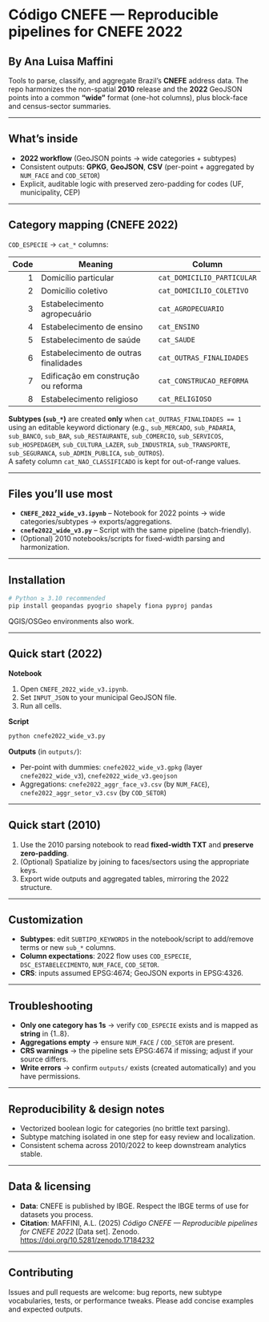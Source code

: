 # Código CNEFE — Reproducible pipelines for CNEFE 2022

## By Ana Luisa Maffini

Tools to parse, classify, and aggregate Brazil’s **CNEFE** address data. The repo harmonizes the non-spatial **2010** release and the **2022** GeoJSON points into a common **“wide”** format (one-hot columns), plus block-face and census-sector summaries.

---

## What’s inside 

- **2022 workflow** (GeoJSON points → wide categories + subtypes)
- Consistent outputs: **GPKG**, **GeoJSON**, **CSV** (per-point + aggregated by `NUM_FACE` and `COD_SETOR`)
- Explicit, auditable logic with preserved zero-padding for codes (UF, municipality, CEP)

---

## Category mapping (CNEFE 2022)

`COD_ESPECIE` → `cat_*` columns:

| Code | Meaning                                   | Column                  |
|-----:|-------------------------------------------|-------------------------|
| 1    | Domicílio particular                      | `cat_DOMICILIO_PARTICULAR` |
| 2    | Domicílio coletivo                        | `cat_DOMICILIO_COLETIVO`   |
| 3    | Estabelecimento agropecuário              | `cat_AGROPECUARIO`         |
| 4    | Estabelecimento de ensino                 | `cat_ENSINO`               |
| 5    | Estabelecimento de saúde                  | `cat_SAUDE`                |
| 6    | Estabelecimento de outras finalidades     | `cat_OUTRAS_FINALIDADES`   |
| 7    | Edificação em construção ou reforma       | `cat_CONSTRUCAO_REFORMA`   |
| 8    | Estabelecimento religioso                 | `cat_RELIGIOSO`            |

**Subtypes (`sub_*`)** are created **only** when `cat_OUTRAS_FINALIDADES == 1` using an editable keyword dictionary (e.g., `sub_MERCADO`, `sub_PADARIA`, `sub_BANCO`, `sub_BAR`, `sub_RESTAURANTE`, `sub_COMERCIO`, `sub_SERVICOS`, `sub_HOSPEDAGEM`, `sub_CULTURA_LAZER`, `sub_INDUSTRIA`, `sub_TRANSPORTE`, `sub_SEGURANCA`, `sub_ADMIN_PUBLICA`, `sub_OUTROS`).  
A safety column `cat_NAO_CLASSIFICADO` is kept for out-of-range values.

---

## Files you’ll use most

- **`CNEFE_2022_wide_v3.ipynb`** – Notebook for 2022 points → wide categories/subtypes → exports/aggregations.  
- **`cnefe2022_wide_v3.py`** – Script with the same pipeline (batch-friendly).  
- (Optional) 2010 notebooks/scripts for fixed-width parsing and harmonization.

---

## Installation

```bash
# Python ≥ 3.10 recommended
pip install geopandas pyogrio shapely fiona pyproj pandas
```

QGIS/OSGeo environments also work.

---

## Quick start (2022)

**Notebook**

1. Open `CNEFE_2022_wide_v3.ipynb`.
2. Set `INPUT_JSON` to your municipal GeoJSON file.
3. Run all cells.

**Script**

```bash
python cnefe2022_wide_v3.py
```

**Outputs** (in `outputs/`):
- Per-point with dummies: `cnefe2022_wide_v3.gpkg` (layer `cnefe2022_wide_v3`), `cnefe2022_wide_v3.geojson`
- Aggregations: `cnefe2022_aggr_face_v3.csv` (by `NUM_FACE`), `cnefe2022_aggr_setor_v3.csv` (by `COD_SETOR`)

---

## Quick start (2010)

1. Use the 2010 parsing notebook to read **fixed-width TXT** and **preserve zero-padding**.
2. (Optional) Spatialize by joining to faces/sectors using the appropriate keys.
3. Export wide outputs and aggregated tables, mirroring the 2022 structure.

---

## Customization

- **Subtypes**: edit `SUBTIPO_KEYWORDS` in the notebook/script to add/remove terms or new `sub_*` columns.
- **Column expectations**: 2022 flow uses `COD_ESPECIE`, `DSC_ESTABELECIMENTO`, `NUM_FACE`, `COD_SETOR`.  
- **CRS**: inputs assumed EPSG:4674; GeoJSON exports in EPSG:4326.

---

## Troubleshooting

- **Only one category has 1s** → verify `COD_ESPECIE` exists and is mapped as **string** in {1..8}.  
- **Aggregations empty** → ensure `NUM_FACE` / `COD_SETOR` are present.  
- **CRS warnings** → the pipeline sets EPSG:4674 if missing; adjust if your source differs.  
- **Write errors** → confirm `outputs/` exists (created automatically) and you have permissions.

---

## Reproducibility & design notes

- Vectorized boolean logic for categories (no brittle text parsing).  
- Subtype matching isolated in one step for easy review and localization.  
- Consistent schema across 2010/2022 to keep downstream analytics stable.

---

## Data & licensing

- **Data**: CNEFE is published by IBGE. Respect the IBGE terms of use for datasets you process.  
- **Citation**: MAFFINI, A.L. (2025) *Código CNEFE — Reproducible pipelines for CNEFE 2022* [Data set]. Zenodo. https://doi.org/10.5281/zenodo.17184232

---

## Contributing

Issues and pull requests are welcome: bug reports, new subtype vocabularies, tests, or performance tweaks. Please add concise examples and expected outputs.
